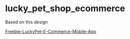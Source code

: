 # lucky_pet_shop_ecommerce

Based on this design

[Freebie-LuckyPet-E-Commerce-Mobile-App](https://dribbble.com/shots/16306013-Freebie-LuckyPet-E-Commerce-Mobile-App)

